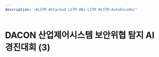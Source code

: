 ```yaml
---
description: '#LSTM #Stacked LSTM #Bi-LSTM #LSTM-AutoEncoder'
---
```


# DACON 산업제어시스템 보안위협 탐지 AI 경진대회 (3)

<figure><img src="../../../.gitbook/assets/DACON 산업제어시스템 보안위협 탐지 AI 경진대회 (3)_페이지_01.jpg" alt=""><figcaption></figcaption></figure>

<figure><img src="../../../.gitbook/assets/DACON 산업제어시스템 보안위협 탐지 AI 경진대회 (3)_페이지_02.jpg" alt=""><figcaption></figcaption></figure>

<figure><img src="../../../.gitbook/assets/DACON 산업제어시스템 보안위협 탐지 AI 경진대회 (3)_페이지_03.jpg" alt=""><figcaption></figcaption></figure>

<figure><img src="../../../.gitbook/assets/DACON 산업제어시스템 보안위협 탐지 AI 경진대회 (3)_페이지_04.jpg" alt=""><figcaption></figcaption></figure>

<figure><img src="../../../.gitbook/assets/DACON 산업제어시스템 보안위협 탐지 AI 경진대회 (3)_페이지_05.jpg" alt=""><figcaption></figcaption></figure>

<figure><img src="../../../.gitbook/assets/DACON 산업제어시스템 보안위협 탐지 AI 경진대회 (3)_페이지_06.jpg" alt=""><figcaption></figcaption></figure>

<figure><img src="../../../.gitbook/assets/DACON 산업제어시스템 보안위협 탐지 AI 경진대회 (3)_페이지_07.jpg" alt=""><figcaption></figcaption></figure>

<figure><img src="../../../.gitbook/assets/DACON 산업제어시스템 보안위협 탐지 AI 경진대회 (3)_페이지_08.jpg" alt=""><figcaption></figcaption></figure>

<figure><img src="../../../.gitbook/assets/DACON 산업제어시스템 보안위협 탐지 AI 경진대회 (3)_페이지_09.jpg" alt=""><figcaption></figcaption></figure>

<figure><img src="../../../.gitbook/assets/DACON 산업제어시스템 보안위협 탐지 AI 경진대회 (3)_페이지_10.jpg" alt=""><figcaption></figcaption></figure>

<figure><img src="../../../.gitbook/assets/DACON 산업제어시스템 보안위협 탐지 AI 경진대회 (3)_페이지_11.jpg" alt=""><figcaption></figcaption></figure>

<figure><img src="../../../.gitbook/assets/DACON 산업제어시스템 보안위협 탐지 AI 경진대회 (3)_페이지_12.jpg" alt=""><figcaption></figcaption></figure>

<figure><img src="../../../.gitbook/assets/DACON 산업제어시스템 보안위협 탐지 AI 경진대회 (3)_페이지_13.jpg" alt=""><figcaption></figcaption></figure>

<figure><img src="../../../.gitbook/assets/DACON 산업제어시스템 보안위협 탐지 AI 경진대회 (3)_페이지_14.jpg" alt=""><figcaption></figcaption></figure>

<figure><img src="../../../.gitbook/assets/DACON 산업제어시스템 보안위협 탐지 AI 경진대회 (3)_페이지_15 (1).jpg" alt=""><figcaption></figcaption></figure>

<figure><img src="../../../.gitbook/assets/DACON 산업제어시스템 보안위협 탐지 AI 경진대회 (3)_페이지_16 (1).jpg" alt=""><figcaption></figcaption></figure>

<figure><img src="../../../.gitbook/assets/DACON 산업제어시스템 보안위협 탐지 AI 경진대회 (3)_페이지_17.jpg" alt=""><figcaption></figcaption></figure>

<figure><img src="../../../.gitbook/assets/DACON 산업제어시스템 보안위협 탐지 AI 경진대회 (3)_페이지_18.jpg" alt=""><figcaption></figcaption></figure>

<figure><img src="../../../.gitbook/assets/DACON 산업제어시스템 보안위협 탐지 AI 경진대회 (3)_페이지_19.jpg" alt=""><figcaption></figcaption></figure>

<figure><img src="../../../.gitbook/assets/DACON 산업제어시스템 보안위협 탐지 AI 경진대회 (3)_페이지_20.jpg" alt=""><figcaption></figcaption></figure>

<figure><img src="../../../.gitbook/assets/DACON 산업제어시스템 보안위협 탐지 AI 경진대회 (3)_페이지_21.jpg" alt=""><figcaption></figcaption></figure>

<figure><img src="../../../.gitbook/assets/DACON 산업제어시스템 보안위협 탐지 AI 경진대회 (3)_페이지_22.jpg" alt=""><figcaption></figcaption></figure>

<figure><img src="../../../.gitbook/assets/DACON 산업제어시스템 보안위협 탐지 AI 경진대회 (3)_페이지_23.jpg" alt=""><figcaption></figcaption></figure>

<figure><img src="../../../.gitbook/assets/DACON 산업제어시스템 보안위협 탐지 AI 경진대회 (3)_페이지_24.jpg" alt=""><figcaption></figcaption></figure>

<figure><img src="../../../.gitbook/assets/DACON 산업제어시스템 보안위협 탐지 AI 경진대회 (3)_페이지_25.jpg" alt=""><figcaption></figcaption></figure>

<figure><img src="../../../.gitbook/assets/DACON 산업제어시스템 보안위협 탐지 AI 경진대회 (3)_페이지_26.jpg" alt=""><figcaption></figcaption></figure>
